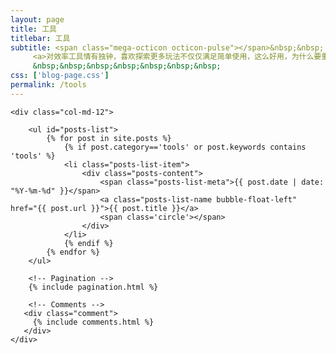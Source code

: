 ```yaml
---
layout: page
title: 工具
titlebar: 工具
subtitle: <span class="mega-octicon octicon-pulse"></span>&nbsp;&nbsp;
     <a>对效率工具情有独钟，喜欢探索更多玩法不仅仅满足简单使用，这么好用，为什么要重复造轮子呢</a><br/>
     &nbsp;&nbsp;&nbsp;&nbsp;&nbsp;&nbsp;&nbsp; 
css: ['blog-page.css']
permalink: /tools
---
```


<div class="row">

    <div class="col-md-12">

        <ul id="posts-list">
            {% for post in site.posts %}
                {% if post.category=='tools' or post.keywords contains 'tools' %}
                <li class="posts-list-item">
                    <div class="posts-content">
                        <span class="posts-list-meta">{{ post.date | date: "%Y-%m-%d" }}</span>
                        <a class="posts-list-name bubble-float-left" href="{{ post.url }}">{{ post.title }}</a>
                        <span class='circle'></span>
                    </div>
                </li>
                {% endif %}
            {% endfor %}
        </ul> 

        <!-- Pagination -->
        {% include pagination.html %}

        <!-- Comments -->
       <div class="comment">
         {% include comments.html %}
       </div>
    </div>

</div>
<script>
    $(document).ready(function(){

        // Enable bootstrap tooltip
        $("body").tooltip({ selector: '[data-toggle=tooltip]' });

    });
</script>